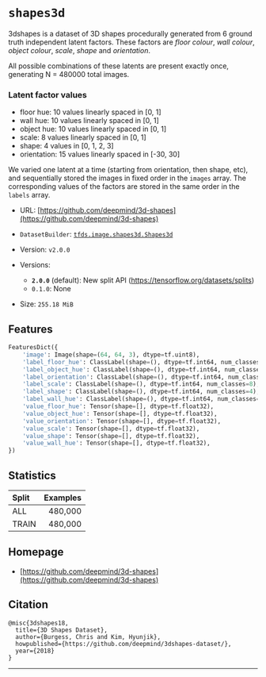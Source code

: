 <div itemscope itemtype="http://schema.org/Dataset">
  <div itemscope itemprop="includedInDataCatalog" itemtype="http://schema.org/DataCatalog">
    <meta itemprop="name" content="TensorFlow Datasets" />
  </div>

  <meta itemprop="name" content="shapes3d" />
  <meta itemprop="description" content="3dshapes is a dataset of 3D shapes procedurally generated from 6 ground truth&#10;independent latent factors. These factors are *floor colour*, *wall colour*, *object colour*,&#10;*scale*, *shape* and *orientation*.&#10;&#10;All possible combinations of these latents are present exactly once, generating N = 480000 total images.&#10;&#10;### Latent factor values&#10;&#10;*   floor hue: 10 values linearly spaced in [0, 1]&#10;*   wall hue: 10 values linearly spaced in [0, 1]&#10;*   object hue: 10 values linearly spaced in [0, 1]&#10;*   scale: 8 values linearly spaced in [0, 1]&#10;*   shape: 4 values in [0, 1, 2, 3]&#10;*   orientation: 15 values linearly spaced in [-30, 30]&#10;&#10;We varied one latent at a time (starting from orientation, then shape, etc), and sequentially stored the images in fixed order in the `images` array. The corresponding values of the factors are stored in the same order in the `labels` array.&#10;&#10;&#10;To use this dataset:&#10;&#10;```python&#10;import tensorflow_datasets as tfds&#10;&#10;ds = tfds.load(&#x27;shapes3d&#x27;, split=&#x27;train&#x27;)&#10;for ex in ds.take(4):&#10;  print(ex)&#10;```&#10;&#10;See [the guide](https://www.tensorflow.org/datasets/overview) for more&#10;informations on [tensorflow_datasets](https://www.tensorflow.org/datasets).&#10;&#10;" />
  <meta itemprop="url" content="https://www.tensorflow.org/datasets/catalog/shapes3d" />
  <meta itemprop="sameAs" content="https://github.com/deepmind/3d-shapes" />
  <meta itemprop="citation" content="@misc{3dshapes18,&#10;  title={3D Shapes Dataset},&#10;  author={Burgess, Chris and Kim, Hyunjik},&#10;  howpublished={https://github.com/deepmind/3dshapes-dataset/},&#10;  year={2018}&#10;}&#10;" />
</div>

# `shapes3d`

3dshapes is a dataset of 3D shapes procedurally generated from 6 ground truth
independent latent factors. These factors are *floor colour*, *wall colour*,
*object colour*, *scale*, *shape* and *orientation*.

All possible combinations of these latents are present exactly once, generating
N = 480000 total images.

### Latent factor values

*   floor hue: 10 values linearly spaced in [0, 1]
*   wall hue: 10 values linearly spaced in [0, 1]
*   object hue: 10 values linearly spaced in [0, 1]
*   scale: 8 values linearly spaced in [0, 1]
*   shape: 4 values in [0, 1, 2, 3]
*   orientation: 15 values linearly spaced in [-30, 30]

We varied one latent at a time (starting from orientation, then shape, etc), and
sequentially stored the images in fixed order in the `images` array. The
corresponding values of the factors are stored in the same order in the `labels`
array.

*   URL:
    [https://github.com/deepmind/3d-shapes](https://github.com/deepmind/3d-shapes)
*   `DatasetBuilder`:
    [`tfds.image.shapes3d.Shapes3d`](https://github.com/tensorflow/datasets/tree/master/tensorflow_datasets/image/shapes3d.py)
*   Version: `v2.0.0`
*   Versions:

    *   **`2.0.0`** (default): New split API
        (https://tensorflow.org/datasets/splits)
    *   `0.1.0`: None

*   Size: `255.18 MiB`

## Features
```python
FeaturesDict({
    'image': Image(shape=(64, 64, 3), dtype=tf.uint8),
    'label_floor_hue': ClassLabel(shape=(), dtype=tf.int64, num_classes=10),
    'label_object_hue': ClassLabel(shape=(), dtype=tf.int64, num_classes=10),
    'label_orientation': ClassLabel(shape=(), dtype=tf.int64, num_classes=15),
    'label_scale': ClassLabel(shape=(), dtype=tf.int64, num_classes=8),
    'label_shape': ClassLabel(shape=(), dtype=tf.int64, num_classes=4),
    'label_wall_hue': ClassLabel(shape=(), dtype=tf.int64, num_classes=10),
    'value_floor_hue': Tensor(shape=[], dtype=tf.float32),
    'value_object_hue': Tensor(shape=[], dtype=tf.float32),
    'value_orientation': Tensor(shape=[], dtype=tf.float32),
    'value_scale': Tensor(shape=[], dtype=tf.float32),
    'value_shape': Tensor(shape=[], dtype=tf.float32),
    'value_wall_hue': Tensor(shape=[], dtype=tf.float32),
})
```

## Statistics

Split | Examples
:---- | -------:
ALL   | 480,000
TRAIN | 480,000

## Homepage

*   [https://github.com/deepmind/3d-shapes](https://github.com/deepmind/3d-shapes)

## Citation
```
@misc{3dshapes18,
  title={3D Shapes Dataset},
  author={Burgess, Chris and Kim, Hyunjik},
  howpublished={https://github.com/deepmind/3dshapes-dataset/},
  year={2018}
}
```

--------------------------------------------------------------------------------
